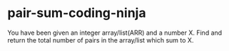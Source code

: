# pair-sum-coding-ninja
You have been given an integer array/list(ARR) and a number X. Find and return the total number of pairs in the array/list which sum to X.
